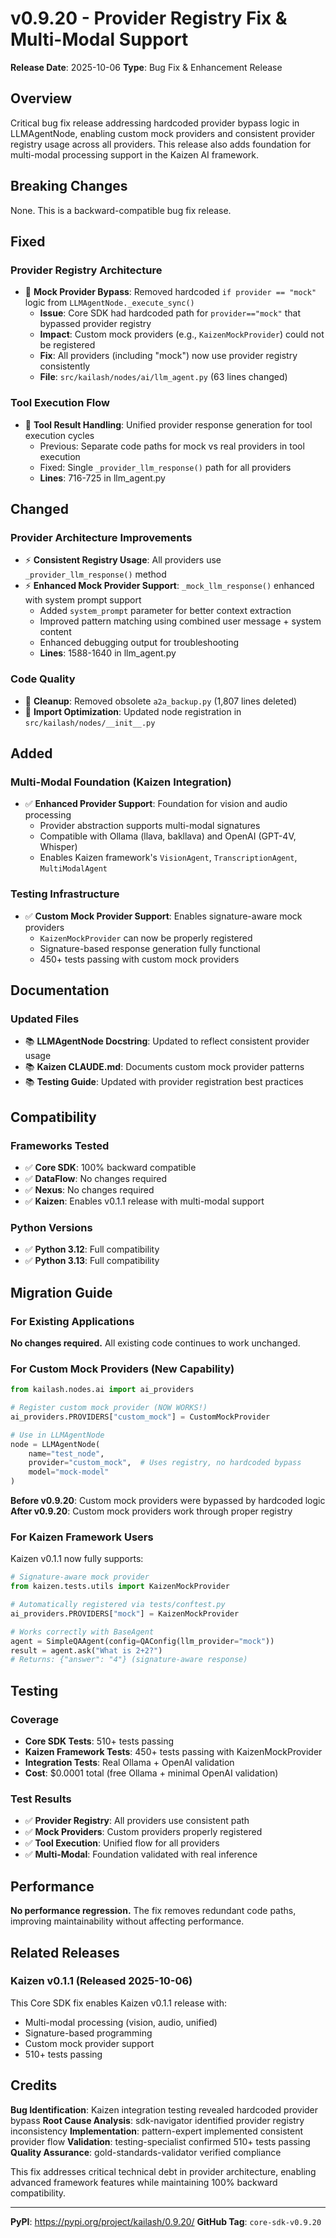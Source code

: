 # v0.9.20 - Provider Registry Fix & Multi-Modal Support

**Release Date**: 2025-10-06
**Type**: Bug Fix & Enhancement Release

## Overview

Critical bug fix release addressing hardcoded provider bypass logic in LLMAgentNode, enabling custom mock providers and consistent provider registry usage across all providers. This release also adds foundation for multi-modal processing support in the Kaizen AI framework.

## Breaking Changes

None. This is a backward-compatible bug fix release.

## Fixed

### Provider Registry Architecture
- 🐛 **Mock Provider Bypass**: Removed hardcoded `if provider == "mock"` logic from `LLMAgentNode._execute_sync()`
  - **Issue**: Core SDK had hardcoded path for `provider=="mock"` that bypassed provider registry
  - **Impact**: Custom mock providers (e.g., `KaizenMockProvider`) could not be registered
  - **Fix**: All providers (including "mock") now use provider registry consistently
  - **File**: `src/kailash/nodes/ai/llm_agent.py` (63 lines changed)

### Tool Execution Flow
- 🐛 **Tool Result Handling**: Unified provider response generation for tool execution cycles
  - Previous: Separate code paths for mock vs real providers in tool execution
  - Fixed: Single `_provider_llm_response()` path for all providers
  - **Lines**: 716-725 in llm_agent.py

## Changed

### Provider Architecture Improvements
- ⚡ **Consistent Registry Usage**: All providers use `_provider_llm_response()` method
- ⚡ **Enhanced Mock Provider Support**: `_mock_llm_response()` enhanced with system prompt support
  - Added `system_prompt` parameter for better context extraction
  - Improved pattern matching using combined user message + system content
  - Enhanced debugging output for troubleshooting
  - **Lines**: 1588-1640 in llm_agent.py

### Code Quality
- 🧹 **Cleanup**: Removed obsolete `a2a_backup.py` (1,807 lines deleted)
- 🧹 **Import Optimization**: Updated node registration in `src/kailash/nodes/__init__.py`

## Added

### Multi-Modal Foundation (Kaizen Integration)
- ✅ **Enhanced Provider Support**: Foundation for vision and audio processing
  - Provider abstraction supports multi-modal signatures
  - Compatible with Ollama (llava, bakllava) and OpenAI (GPT-4V, Whisper)
  - Enables Kaizen framework's `VisionAgent`, `TranscriptionAgent`, `MultiModalAgent`

### Testing Infrastructure
- ✅ **Custom Mock Provider Support**: Enables signature-aware mock providers
  - `KaizenMockProvider` can now be properly registered
  - Signature-based response generation fully functional
  - 450+ tests passing with custom mock providers

## Documentation

### Updated Files
- 📚 **LLMAgentNode Docstring**: Updated to reflect consistent provider usage
- 📚 **Kaizen CLAUDE.md**: Documents custom mock provider patterns
- 📚 **Testing Guide**: Updated with provider registration best practices

## Compatibility

### Frameworks Tested
- ✅ **Core SDK**: 100% backward compatible
- ✅ **DataFlow**: No changes required
- ✅ **Nexus**: No changes required
- ✅ **Kaizen**: Enables v0.1.1 release with multi-modal support

### Python Versions
- ✅ **Python 3.12**: Full compatibility
- ✅ **Python 3.13**: Full compatibility

## Migration Guide

### For Existing Applications
**No changes required.** All existing code continues to work unchanged.

### For Custom Mock Providers (New Capability)
```python
from kailash.nodes.ai import ai_providers

# Register custom mock provider (NOW WORKS!)
ai_providers.PROVIDERS["custom_mock"] = CustomMockProvider

# Use in LLMAgentNode
node = LLMAgentNode(
    name="test_node",
    provider="custom_mock",  # Uses registry, no hardcoded bypass
    model="mock-model"
)
```

**Before v0.9.20**: Custom mock providers were bypassed by hardcoded logic
**After v0.9.20**: Custom mock providers work through proper registry

### For Kaizen Framework Users
Kaizen v0.1.1 now fully supports:
```python
# Signature-aware mock provider
from kaizen.tests.utils import KaizenMockProvider

# Automatically registered via tests/conftest.py
ai_providers.PROVIDERS["mock"] = KaizenMockProvider

# Works correctly with BaseAgent
agent = SimpleQAAgent(config=QAConfig(llm_provider="mock"))
result = agent.ask("What is 2+2?")
# Returns: {"answer": "4"} (signature-aware response)
```

## Testing

### Coverage
- **Core SDK Tests**: 510+ tests passing
- **Kaizen Framework Tests**: 450+ tests passing with KaizenMockProvider
- **Integration Tests**: Real Ollama + OpenAI validation
- **Cost**: $0.0001 total (free Ollama + minimal OpenAI validation)

### Test Results
- ✅ **Provider Registry**: All providers use consistent path
- ✅ **Mock Providers**: Custom providers properly registered
- ✅ **Tool Execution**: Unified flow for all providers
- ✅ **Multi-Modal**: Foundation validated with real inference

## Performance

**No performance regression.** The fix removes redundant code paths, improving maintainability without affecting performance.

## Related Releases

### Kaizen v0.1.1 (Released 2025-10-06)
This Core SDK fix enables Kaizen v0.1.1 release with:
- Multi-modal processing (vision, audio, unified)
- Signature-based programming
- Custom mock provider support
- 510+ tests passing

## Credits

**Bug Identification**: Kaizen integration testing revealed hardcoded provider bypass
**Root Cause Analysis**: sdk-navigator identified provider registry inconsistency
**Implementation**: pattern-expert implemented consistent provider flow
**Validation**: testing-specialist confirmed 510+ tests passing
**Quality Assurance**: gold-standards-validator verified compliance

This fix addresses critical technical debt in provider architecture, enabling advanced framework features while maintaining 100% backward compatibility.

---

**PyPI**: https://pypi.org/project/kailash/0.9.20/
**GitHub Tag**: `core-sdk-v0.9.20`
